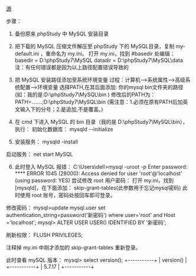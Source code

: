 [源](http://www.cnblogs.com/GreenForestQuan/p/6496431.html)

 步骤：
1. 备份原来 phpStudy 中 MySQL 安装目录
 
2. 把下载的 MySQL 压缩文件解压至 phpStudy 下的 MySQL目录，复制 my-default.ini ，重命名为 my.ini。
打开 my.ini，找到 #basedir 处编辑：
basedir = D:\phpStudy7\MySQL
datadir = D:\phpStudy7\MySQL\data
 注：有任何错误都是因为以上路径配置错误导致的
 
3. 把 MySQL 安装路径添加至系统环境变量
过程：计算机—>系统属性—>高级系统配置—>环境变量
选择PATH,在其后面添加: 你的mysql bin文件夹的路径 (如：我的是:D:\phpStudy7\MySQL\bin ) 修改后的PATH为：
PATH=…….;D:\phpStudy7\MySQL\bin (需注意：1.必须在原有PATH后加英文输入下的分号；2.是追加,不是覆盖。)
 
4. 在 cmd 下进入 MySQL 的 bin 目录（我的是 D:\phpStudy7\MySQL\bin），执行：
初始化数据库：
mysqld --initialize
 

5. 安装服务：
mysqld -install
 
启动服务：
net start MySQL

6. 此时登入 MySQL 报错：
C:\Users\dell>mysql -uroot -p Enter password: **** ERROR 1045 (28000): Access denied for user 'root'@'localhost' (using password: YES)
尝试修改 root 用户密码：
打开 my.ini，找到 [mysqld]，在下面添加：
skip-grant-tables(此参数用于忘记mysql密码)
此时使用 root 账号，密码处按回车即可登录。
 
修改密码：
mysql>update mysql.user set authentication_string=password('新密码') where user='root' and Host ='localhost';
mysql> ALTER USER USER() IDENTIFIED BY '新密码';
 

刷新权限：
FLUSH PRIVILEGES;
 

注释掉 my.ini 中刚才添加的
skip-grant-tables
重新登录。
 
此时查看 mySQL 版本：
mysql> select version();
+-----------+
| version() |
+-----------+
| 5.7.17 |
+-----------+
 